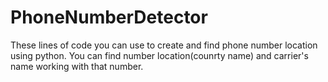 # PhoneNumberDetector
These lines of code you can use to create and find phone number location using python. You can find number location(counrty name) and carrier's name working with that number. 
